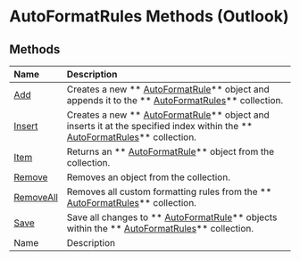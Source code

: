 
# AutoFormatRules Methods (Outlook)

## Methods



|**Name**|**Description**|
|:-----|:-----|
| [Add](23edea51-416a-22f3-f62e-61f69de5a753.md)|Creates a new  ** [AutoFormatRule](6d295c41-17f9-8e67-4595-4330fd3cec99.md)** object and appends it to the ** [AutoFormatRules](74514b71-964c-f17b-4df6-e1a5c5ed2b52.md)** collection.|
| [Insert](fb2f4c41-b4f7-fa70-3f44-ee6b818a46ee.md)|Creates a new  ** [AutoFormatRule](6d295c41-17f9-8e67-4595-4330fd3cec99.md)** object and inserts it at the specified index within the ** [AutoFormatRules](74514b71-964c-f17b-4df6-e1a5c5ed2b52.md)** collection.|
| [Item](575a2601-0bc3-0775-da46-3ba4c3fe7f80.md)|Returns an  ** [AutoFormatRule](6d295c41-17f9-8e67-4595-4330fd3cec99.md)** object from the collection.|
| [Remove](91db9890-c8cd-81bd-fd10-4137072ca2b5.md)|Removes an object from the collection.|
| [RemoveAll](90039cda-a486-c855-32bc-a7d9f256a996.md)|Removes all custom formatting rules from the  ** [AutoFormatRules](74514b71-964c-f17b-4df6-e1a5c5ed2b52.md)** collection.|
| [Save](b8e50ee5-a9c4-0af4-4cb8-5953cf29a915.md)|Save all changes to  ** [AutoFormatRule](6d295c41-17f9-8e67-4595-4330fd3cec99.md)** objects within the ** [AutoFormatRules](74514b71-964c-f17b-4df6-e1a5c5ed2b52.md)** collection.|
|Name|Description|
